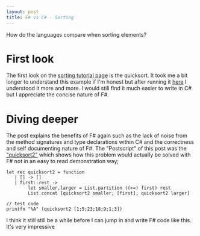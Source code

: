 ```yaml
---
layout: post
title: F# vs C# - Sorting
---
```


How do the languages compare when sorting elements?

# First look

The first look on the [sorting tutorial page](https://fsharpforfunandprofit.com/posts/fvsc-quicksort/) is the quicksort. It took me a bit longer to understand this example if I'm honest but after running it [here](https://github.com/ConnorDickson/LearningF-/blob/master/Interactive%20Examples/sorting.fsx) I understood it more and more. I would still find it much easier to write in C# but I appreciate the concise nature of F#.

# Diving deeper

The post explains the benefits of F# again such as the lack of noise from the method signatures and type declarations within C# and the correctness and self documenting nature of F#. The "Postscript" of this post was the ["quicksort2"](https://github.com/ConnorDickson/LearningF-/blob/master/Interactive%20Examples/sorting.fsx) which shows how this problem would actually be solved with F# not in an easy to read demonstration way;

```F#
let rec quicksort2 = function
   | [] -> []                         
   | first::rest -> 
        let smaller,larger = List.partition ((>=) first) rest 
        List.concat [quicksort2 smaller; [first]; quicksort2 larger]
        
// test code  
printfn "%A" (quicksort2 [1;5;23;18;9;1;3])
```

I think it still still be a while before I can jump in and write F# code like this. It's very impressive